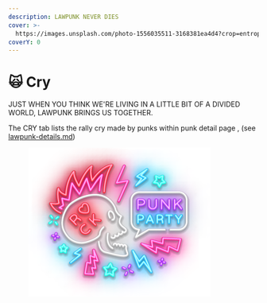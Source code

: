 ```yaml
---
description: LAWPUNK NEVER DIES
cover: >-
  https://images.unsplash.com/photo-1556035511-3168381ea4d4?crop=entropy&cs=srgb&fm=jpg&ixid=MnwxOTcwMjR8MHwxfHNlYXJjaHw1fHxjbHVifGVufDB8fHx8MTY1MDAxNjM3Nw&ixlib=rb-1.2.1&q=85
coverY: 0
---
```


# 🙀 Cry

JUST WHEN YOU THINK WE'RE LIVING IN A LITTLE BIT OF A DIVIDED WORLD, LAWPUNK BRINGS US TOGETHER.

The CRY tab lists the rally cry made by punks within punk detail page , (see [lawpunk-details.md](popuk/my-token/lawpunk-details.md "mention"))

<figure><img src="../.gitbook/assets/cry.7cc3570d.png" alt=""><figcaption></figcaption></figure>
